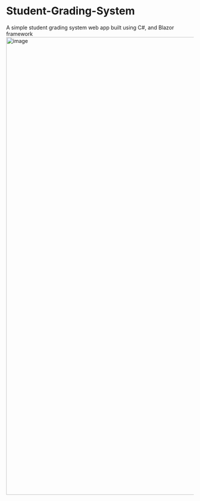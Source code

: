 # Student-Grading-System
A simple student grading system web app built using C#, and Blazor framework
<img width="2558" height="1228" alt="image" src="https://github.com/user-attachments/assets/9e634eda-e55b-4824-971b-829498996c1e" />
